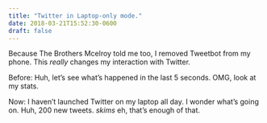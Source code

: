 ```yaml
---
title: "Twitter in Laptop-only mode."
date: 2018-03-21T15:52:30-0600
draft: false
---
```


Because The Brothers Mcelroy told me too, I removed Tweetbot from my phone. This _really_ changes my interaction with Twitter.

Before: Huh, let’s see what’s happened in the last 5 seconds. OMG, look at my stats.

Now: I haven’t launched Twitter on my laptop all day. I wonder what’s going on. Huh, 200 new tweets. _skims_ eh, that’s enough of that.

